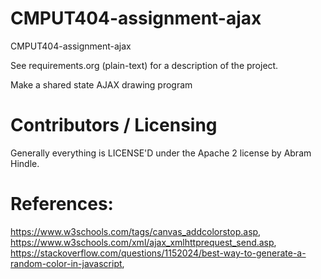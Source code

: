 CMPUT404-assignment-ajax
==============================

CMPUT404-assignment-ajax

See requirements.org (plain-text) for a description of the project.

Make a shared state AJAX drawing program

Contributors / Licensing
========================

Generally everything is LICENSE'D under the Apache 2 license by Abram Hindle.

References:
========================
https://www.w3schools.com/tags/canvas_addcolorstop.asp,
https://www.w3schools.com/xml/ajax_xmlhttprequest_send.asp,
https://stackoverflow.com/questions/1152024/best-way-to-generate-a-random-color-in-javascript,


